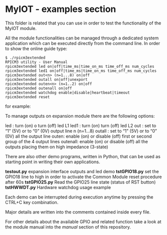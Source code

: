 # MyIOT - examples section

This folder is related that you can use in order to test the functionality of the MyIOT module.

All the module functionalities can be managed through a dedicated system application which can be executed directly from the command line. In order to show the online guide type:

```
$ ./rpicm3extended
RPICM3 utility - User Manual
rpicm3extended led on|off|time_ms|time_on_ms time_off_ms num_cycles
rpicm3extended led1 on|off|time_ms|time_on_ms time_off_ms num_cycles
rpicm3extended out<n> (n=1...8) on|off
rpicm3extended outall on|off|unexport
rpicm3extended outen<n> (n=1..2) on|off
rpicm3extended outenall on|off
rpicm3extended watchdog enable|disable|heartbeat|timeout
rpicm3extended reset
```

for example:

To manage outputs on expansion module there are the following options:

led     : turn (on) o turn (off) led L1
led1    : turn (on) turn (off) led L2
out<n>  : set to “1” (5V) or to “0” (0V) output line n (n=1…8)
outall  : set to “1” (5V) or to “0” (0V) all the output line
outen<n>: enable (on) or disable (off) first or second group of the 4 output lines
outenall: enable (on) or disable (off) all the outputs placing them on high impedance (3-state)
  
There are also other demo programs, written in Python, that can be used as starting point in writing their own applications.

**testout.py** expansion interface outputs and led demo
**tstGPIO18.py** set the GPIO18 line to high in order to activate the Common Module reset procedure after 60s
**tstGPIO25.py** Read the GPIO25 line state (status of RST button)
**tstHWWDT.py** Hardware watchdog usage example

Each demo can be interrupted during execution anytime by pressing the CTRL+C key combination.

Major details are written into the comments contained inside every file.

For other details about the available GPIO and related function take a look at the module manual into the *manual* section of this repository.
